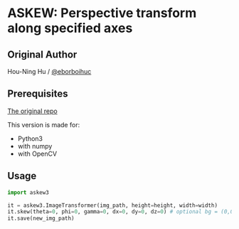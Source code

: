 # ASKEW: Perspective transform along specified axes

## Original Author

Hou-Ning Hu / [@eborboihuc](https://eborboihuc.github.io/)

## Prerequisites

[The original repo](https://github.com/eborboihuc/rotate_3d)

This version is made for:
- Python3
- with numpy
- with OpenCV

## Usage

```python
import askew3

it = askew3.ImageTransformer(img_path, height=height, width=width)
it.skew(theta=0, phi=0, gamma=0, dx=0, dy=0, dz=0) # optional bg = (0,0,0) for background color (supply triplet)
it.save(new_img_path)
```
